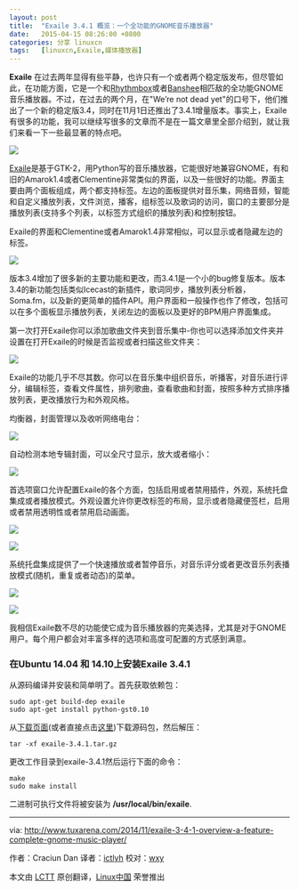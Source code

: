```yaml
---
layout: post
title:	"Exaile 3.4.1 概览：一个全功能的GNOME音乐播放器"
date:	2015-04-15 08:26:00 +0800 
categories:	分享 linuxcn 
tags:	[linuxcn,Exaile,媒体播放器]
---
```



**Exaile** 在过去两年显得有些平静，也许只有一个或者两个稳定版发布，但尽管如此，在功能方面，它是一个和[Rhythmbox](https://wiki.gnome.org/Apps/Rhythmbox)或者[Banshee](http://banshee.fm/)相匹敌的全功能GNOME音乐播放器。不过，在过去的两个月，在"We’re not dead yet"的口号下，他们推出了一个新的稳定版3.4，同时在11月1日还推出了3.4.1增量版本。事实上，Exaile有很多的功能，我可以继续写很多的文章而不是在一篇文章里全部介绍到，就让我们来看一下一些最显著的特点吧。


![](/Asserts/Images/album/201504/14/222219bctd7dtb4z3kdkcd.jpg)


[Exaile](http://www.exaile.org/)是基于GTK-2，用Python写的音乐播放器，它能很好地兼容GNOME，有和旧的Amarok1.4或者Clementine非常类似的界面，以及一些很好的功能。界面主要由两个面板组成，两个都支持标签。左边的面板提供对音乐集，网络音频，智能和自定义播放列表，文件浏览，播客，组标签以及歌词的访问，窗口的主要部分是播放列表(支持多个列表，以标签方式组织的播放列表)和控制按钮。


Exaile的界面和Clementine或者Amarok1.4非常相似，可以显示或者隐藏左边的标签。


![](/Asserts/Images/album/201504/14/222223k6aaqzpqfrqgq8r6.jpg)


版本3.4增加了很多新的主要功能和更改，而3.4.1是一个小的bug修复版本。版本3.4的新功能包括类似Icecast的新插件，歌词同步，播放列表分析器，Soma.fm，以及新的更简单的插件API。用户界面和一般操作也作了修改，包括可以在多个面板显示播放列表，关闭左边的面板以及更好的BPM用户界面集成。


第一次打开Exaile你可以添加歌曲文件夹到音乐集中-你也可以选择添加文件夹并设置在打开Exaile的时候是否监视或者扫描这些文件夹：


![](/Asserts/Images/album/201504/14/222226f3he1h30h24ds8hn.jpg)


Exaile的功能几乎不尽其数。你可以在音乐集中组织音乐，听播客，对音乐进行评分，编辑标签，查看文件属性，排列歌曲，查看歌曲和封面，按照多种方式排序播放列表，更改播放行为和外观风格。


均衡器，封面管理以及收听网络电台：


![](/Asserts/Images/album/201504/14/222234b9fzk256eske7eme.jpg)


自动检测本地专辑封面，可以全尺寸显示，放大或者缩小：


![](/Asserts/Images/album/201504/14/222241apbaifbjk77jmjza.jpg)


首选项窗口允许配置Exaile的各个方面，包括启用或者禁用插件，外观，系统托盘集成或者播放模式。外观设置允许你更改标签的布局，显示或者隐藏便签栏，启用或者禁用透明性或者禁用启动画面。


![](/Asserts/Images/album/201504/14/222243zr8x8xxrye7o5a8u.jpg)


![](/Asserts/Images/album/201504/14/222245ae6ed6v00ne3ilzn.jpg)


系统托盘集成提供了一个快速播放或者暂停音乐，对音乐评分或者更改音乐列表播放模式(随机，重复或者动态)的菜单。


![](/Asserts/Images/album/201504/14/222247dfb54cqx7x35qzze.jpg)


![](/Asserts/Images/album/201504/14/222247dfb54cqx7x35qzze.jpg)


我相信Exaile数不尽的功能使它成为音乐播放器的完美选择，尤其是对于GNOME用户。每个用户都会对丰富多样的选项和高度可配置的方式感到满意。


### 在Ubuntu 14.04 和 14.10上安装Exaile 3.4.1


从源码编译并安装和简单明了。首先获取依赖包：



```
sudo apt-get build-dep exaile
sudo apt-get install python-gst0.10 

```

从[下载页面](http://www.exaile.org/download/)(或者直接点击[这里](https://github.com/exaile-dev/exaile/archive/3.4.1.tar.gz))下载源码包，然后解压：



```
tar -xf exaile-3.4.1.tar.gz

```

更改工作目录到exaile-3.4.1然后运行下面的命令：



```
make
sudo make install

```

二进制可执行文件将被安装为 **/usr/local/bin/exaile**.




---


via: <http://www.tuxarena.com/2014/11/exaile-3-4-1-overview-a-feature-complete-gnome-music-player/>


作者：Craciun Dan 译者：[ictlyh](https://github.com/ictlyh) 校对：[wxy](https://github.com/wxy)


本文由 [LCTT](https://github.com/LCTT/TranslateProject) 原创翻译，[Linux中国](http://linux.cn/) 荣誉推出
